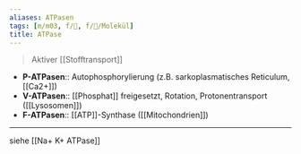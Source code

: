 ```yaml
---
aliases: ATPasen
tags: [m/m03, f/🧪, f/🧪/Molekül]
title: ATPase
---
```

> Aktiver [[Stofftransport]]
- **P-ATPasen**:: Autophosphorylierung (z.B. sarkoplasmatisches Reticulum, [[Ca2+]])
- **V-ATPasen**:: [[Phosphat]] freigesetzt, Rotation, Protonentransport ([[Lysosomen]])
- **F-ATPasen**:: [[ATP]]-Synthase ([[Mitochondrien]])
---
siehe [[Na+ K+ ATPase]]